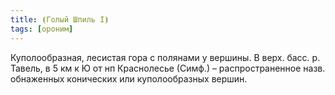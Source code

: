 ```yaml
---
title: ⦗Голый Шпиль I⦘
tags: [ороним]
---
```


Куполообразная, лесистая гора с полянами у вершины. В верх. басс. р. Тавель, в 5
км к Ю от нп Краснолесье (Симф.) – распространенное назв. обнаженных конических
или куполообразных вершин.

